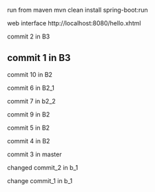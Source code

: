  run from maven
mvn clean install spring-boot:run

web interface
http://localhost:8080/hello.xhtml


commit 2 in B3

commit 1 in B3
---------------------------

commit 10 in B2

commit 6 in B2_1

commit 7 in b2_2

commit 9 in B2
 
commit 5 in B2

commit 4 in B2

commit 3 in master 

changed commit_2 in b_1

change commit_1 in b_1
